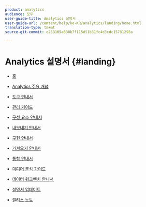 ```yaml
---
product: analytics
audience: 모두
user-guide-title: Analytics 설명서
user-guide-url: /content/help/ko-KR/analytics/landing/home.html
translation-type: tm+mt
source-git-commit: c253105a838b7f115d51b31fc4d3cdc15781298a

---
```



# Analytics 설명서 {#landing}

+ [홈](home.md)
* [Analytics 주요 개념](an-key-concepts.md)
* [도구 안내서](https://docs.adobe.com/content/help/en/analytics/analyze/home.html)
* [관리 가이드](https://docs.adobe.com/content/help/en/analytics/admin/home.html)
* [구성 요소 안내서](https://docs.adobe.com/content/help/en/analytics/components/home.html)
* [내보내기 안내서](https://docs.adobe.com/content/help/en/analytics/export/home.html)
* [구현 안내서](https://docs.adobe.com/content/help/en/analytics/implementation/home.html)
* [가져오기 안내서](https://docs.adobe.com/content/help/en/analytics/import/home.html)
* [통합 안내서](https://docs.adobe.com/content/help/en/analytics/integration/home.html)
* [미디어 분석 가이드](https://docs.adobe.com/content/help/en/media-analytics/using/media-overview.html)
* [데이터 워크벤치 안내서](https://docs.adobe.com/content/help/en/data-workbench/using/home.html)

* [설명서 업데이트](doc-updates.md)
* [릴리스 노트](https://docs.adobe.com/content/help/en/release-notes/experience-cloud/current.html)


<!--
+ Analytics Guides{#analytics-guides}
  * [Analytics Analyze Guide](https://docs.adobe.com/content/help/en/analytics/analyze/home.html)
  * [Admin Guide](https://docs.adobe.com/content/help/en/analytics/admin/home.html)
  * [Components Guide](https://docs.adobe.com/content/help/en/analytics/components/home.html)
  * [Export Guide](https://docs.adobe.com/content/help/en/analytics/export/home.html)
  * [Implementation Guide](https://docs.adobe.com/content/help/en/analytics/implementation/home.html)
  * [Import Guide](https://docs.adobe.com/content/help/en/analytics/import/home.html)
  * [Integration Guide](https://docs.adobe.com/content/help/en/analytics/integration/home.html)
-->
